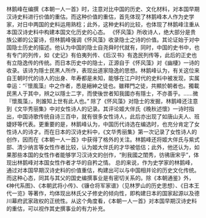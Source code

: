 林鹅峰在编撰《本朝一人一首》时，注意对比中国的历史、文化材料，对本国早期汉诗史料进行价值的重估。而这种价值的重估，首先体现了林鹅峰本人作为史学家，对日中两国的史料运用熟稔；此外，这种史料的比较，也体现了林鹅峰注重从本国汉诗史料中构建本国文化历史的心态。
《怀风藻》所收诗人，绝大部分是贵族公卿的公宴诗，但林鹅峰强调《怀风藻》收录隐士之诗的价值。其论证始于对中国隐士历史的描述。他认为中国的隐士自尧舜时代就有，同时，中国的史书中，也有专门的列传，如《史记》有伯夷列传、《后汉书》有逸民列传等，此后的正史也有立隐逸传的传统。而日本历史中的隐士，正源自于《怀风藻》对《幽棲》一诗的收录。该诗为隱士民黑人所作，表现出道家隐逸的思想。林鹅峰认为，有关这位来自王朝时代的诗人的出身、年寿都是未知，能够在江户时代的史料中被发现，实属幸运：“『懷風藻』中之作者，悉是縉紳之徒也。雖釋門之徒，共顯於朝者也。獨載民黑人于其中，辨之以隱士二字，而使後世者知我國亦有隱士，不亦善乎。……微『懷風藻』，則誰知上世有此人也。”
除了《怀风藻》对隐士的发掘，林鹅峰还注意到《文华秀丽集》中对女性诗人的记录。其评论姬大伴氏《晚秋述懷》一诗时指出，中国诗歌传统自诗三百中，就有很多女性诗人，此后亦出现了如唐山夫人、班婕妤等代表。更重要的是，林鹅峰认为，中国历代诗选在编选时，也充分肯定了女性诗人的诗才。而在日本的汉诗史料中，《文华秀丽集》第一次记录了女性诗人的创作，因而在《本朝一人一首》中获得了格外的关注。林鹅峰还将姬大伴氏与紫式部、清少纳言等女性作者比较，认为姬大伴氏的才华被低估；此外，他还认为，如果那些本国的女性作者能够学习汉诗文的创作，“則我國之閨秀，彷彿唐宋乎”，体现出林鹅峰对本国女性作者才华的自矜之情。
总的来说，作为史学家的林鹅峰，通过对本国早期汉诗史料的价值重估，构建出可以与中国相并论的历史文化传统。而这种心态，同其与其父的国史编撰事业是有密切关系的。除《本朝通鉴》外，《神代系图》、《本朝武将小传》、《镰仓将军家谱》（见林罗山的历史思想）、《日本王代一览》等著作，均体现出林氏父子修史的倾向性，即构建日本的国家起源以及德川幕府武家政权的正统性。从这个角度看，《本朝一人一首》对本国早期汉诗史料的重估，可以视作其史撰事业的有力补充。